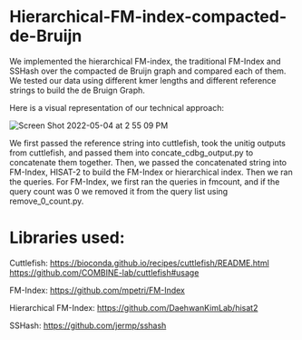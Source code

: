 # Hierarchical-FM-index-compacted-de-Bruijn
We implemented the hierarchical FM-index, the traditional FM-Index and SSHash over the compacted de Bruijn graph and compared each of them. We tested our data using different kmer lengths and different reference strings to build the de Bruign Graph.

Here is a visual representation of our technical approach:


![Screen Shot 2022-05-04 at 2 55 09 PM](https://user-images.githubusercontent.com/43825734/166806155-3dc58aee-8e80-41dc-a1b2-aaaebc6998c9.png)

We first passed the reference string into cuttlefish, took the unitig outputs from cuttlefish,  and passed them into concate_cdbg_output.py to concatenate them together. Then, we passed the concatenated string into FM-Index, HISAT-2 to build the FM-Index or hierarchical index. Then we ran the queries. For FM-Index, we first ran the queries in fmcount, and if the query count was 0 we removed it from the query list using remove_0_count.py. 

# Libraries used:
Cuttlefish:
https://bioconda.github.io/recipes/cuttlefish/README.html
https://github.com/COMBINE-lab/cuttlefish#usage
 
FM-Index:
https://github.com/mpetri/FM-Index
 
Hierarchical FM-Index: 
https://github.com/DaehwanKimLab/hisat2
 
SSHash: 
https://github.com/jermp/sshash
